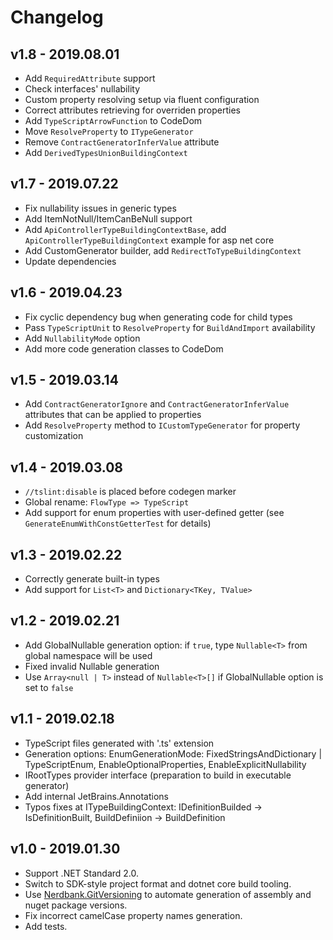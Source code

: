 # Changelog

## v1.8 - 2019.08.01
- Add `RequiredAttribute` support
- Check interfaces' nullability
- Custom property resolving setup via fluent configuration
- Correct attributes retrieving for overriden properties
- Add `TypeScriptArrowFunction` to CodeDom
- Move `ResolveProperty` to `ITypeGenerator`
- Remove `ContractGeneratorInferValue` attribute
- Add `DerivedTypesUnionBuildingContext`

## v1.7 - 2019.07.22
- Fix nullability issues in generic types
- Add ItemNotNull/ItemCanBeNull support
- Add `ApiControllerTypeBuildingContextBase`, add `ApiControllerTypeBuildingContext` example for asp net core
- Add CustomGenerator builder, add `RedirectToTypeBuildingContext`
- Update dependencies

## v1.6 - 2019.04.23
- Fix cyclic dependency bug when generating code for child types
- Pass `TypeScriptUnit` to `ResolveProperty` for `BuildAndImport` availability
- Add `NullabilityMode` option
- Add more code generation classes to CodeDom

## v1.5 - 2019.03.14
- Add `ContractGeneratorIgnore` and `ContractGeneratorInferValue` attributes that can be applied to properties
- Add `ResolveProperty` method to `ICustomTypeGenerator` for property customization

## v1.4 - 2019.03.08
- `//tslint:disable` is placed before codegen marker
- Global rename: `FlowType => TypeScript`
- Add support for enum properties with user-defined getter (see `GenerateEnumWithConstGetterTest` for details)

## v1.3 - 2019.02.22
- Correctly generate built-in types
- Add support for `List<T>` and `Dictionary<TKey, TValue>`

## v1.2 - 2019.02.21
- Add GlobalNullable generation option: if `true`, type `Nullable<T>` from global namespace will be used
- Fixed invalid Nullable<T> generation
- Use `Array<null | T>` instead of `Nullable<T>[]` if GlobalNullable option is set to `false` 

## v1.1 - 2019.02.18
- TypeScript files generated with '.ts' extension
- Generation options: EnumGenerationMode: FixedStringsAndDictionary | TypeScriptEnum, EnableOptionalProperties, EnableExplicitNullability
- IRootTypes provider interface (preparation to build in executable generator)
- Add internal JetBrains.Annotations
- Typos fixes at ITypeBuildingContext: IDefinitionBuilded -> IsDefinitionBuilt, BuildDefiniion -> BuildDefinition

## v1.0 - 2019.01.30
- Support .NET Standard 2.0.
- Switch to SDK-style project format and dotnet core build tooling.
- Use [Nerdbank.GitVersioning](https://github.com/AArnott/Nerdbank.GitVersioning) to automate generation of assembly 
  and nuget package versions.
- Fix incorrect camelCase property names generation.
- Add tests.
